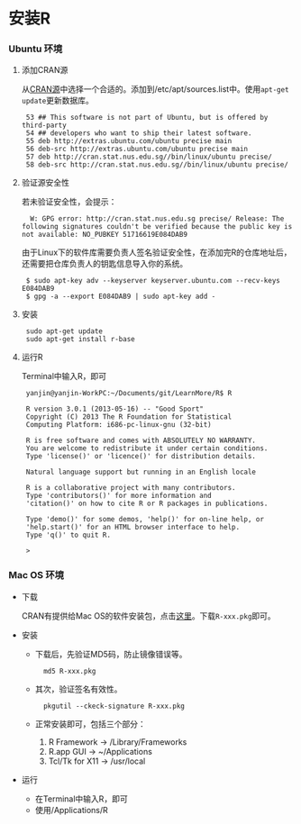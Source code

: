 # 安装R
### Ubuntu 环境
1. 添加CRAN源

	从[CRAN源](http://cran.r-project.org/mirrors.html)中选择一个合适的。添加到/etc/apt/sources.list中。使用`apt-get update`更新数据库。
		
		53 ## This software is not part of Ubuntu, but is offered by third-party
 		54 ## developers who want to ship their latest software.
		55 deb http://extras.ubuntu.com/ubuntu precise main
		56 deb-src http://extras.ubuntu.com/ubuntu precise main
		57 deb http://cran.stat.nus.edu.sg//bin/linux/ubuntu precise/
		58 deb-src http://cran.stat.nus.edu.sg//bin/linux/ubuntu precise/

2. 验证源安全性

	若未验证安全性，会提示：

		 W: GPG error: http://cran.stat.nus.edu.sg precise/ Release: The following signatures couldn't be verified because the public key is not available: NO_PUBKEY 51716619E084DAB9
	
	由于Linux下的软件库需要负责人签名验证安全性，在添加完R的仓库地址后，还需要把仓库负责人的钥匙信息导入你的系统。
	
		$ sudo apt-key adv --keyserver keyserver.ubuntu.com --recv-keys E084DAB9
		$ gpg -a --export E084DAB9 | sudo apt-key add -

3. 安装

		sudo apt-get update
		sudo apt-get install r-base

4. 运行R

	Terminal中输入R，即可
	
		yanjin@yanjin-WorkPC:~/Documents/git/LearnMore/R$ R

		R version 3.0.1 (2013-05-16) -- "Good Sport"
		Copyright (C) 2013 The R Foundation for Statistical 
		Computing Platform: i686-pc-linux-gnu (32-bit)
		
		R is free software and comes with ABSOLUTELY NO WARRANTY.
		You are welcome to redistribute it under certain conditions.
		Type 'license()' or 'licence()' for distribution details.
		
		Natural language support but running in an English locale

		R is a collaborative project with many contributors.
		Type 'contributors()' for more information and
		'citation()' on how to cite R or R packages in publications.
		
		Type 'demo()' for some demos, 'help()' for on-line help, or
		'help.start()' for an HTML browser interface to help.
		Type 'q()' to quit R.

		> 


### Mac OS 环境
* 下载
		
	CRAN有提供给Mac OS的软件安装包，点击[这里](http://cran.r-project.org/index.html)。下载`R-xxx.pkg`即可。

* 安装

	* 下载后，先验证MD5码，防止镜像错误等。

			md5 R-xxx.pkg

	* 其次，验证签名有效性。

			pkgutil --ckeck-signature R-xxx.pkg

	* 正常安装即可，包括三个部分：

		1. R Framework -> /Library/Frameworks
		2. R.app GUI -> ~/Applications
		3. Tcl/Tk for X11 -> /usr/local

* 运行

	* 在Terminal中输入R，即可
	* 使用/Applications/R